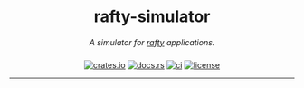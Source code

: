 <div align="center">

  <h1>rafty-simulator</h1>
  <h5 style="font-weight: normal;">A simulator for <a href="https://github.com/umut-sahin/rafty">rafty</a> applications.</h5>

[![crates.io](https://img.shields.io/crates/v/rafty-simulator)](https://crates.io/crates/rafty-simulator)
[![docs.rs](https://img.shields.io/docsrs/rafty-simulator)](https://docs.rs/rafty-simulator)
[![ci](https://img.shields.io/github/actions/workflow/status/umut-sahin/rafty/ci.yml)](https://github.com/umut-sahin/rafty/actions/workflows/ci.yml)
[![license](https://img.shields.io/crates/l/rafty-simulator)](https://crates.io/crates/rafty-simulator)

  <hr/>

</div>
